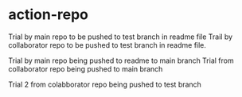 # action-repo
Trial by main repo to be pushed to test branch in readme file
Trail by collaborator repo to be pushed to test branch in readme file.

Trial by main repo being pushed to readme to main branch
Trial from collaborator repo being pushed to main branch

Trial 2 from colabborator repo being pushed to test branch
